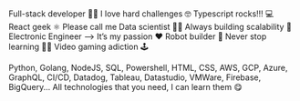 Full-stack developer 👨‍💻 I love hard challenges 🤓
Typescript rocks!!! 💻
React geek ⚛️
Please call me Data scientist 👨‍🔬
Always building scalability 🚀
Electronic Engineer —> It’s my passion ❤️
Robot builder 🤖
Never stop learning 👨‍🏫
Video gaming adiction 🕹

Python, Golang, NodeJS, SQL, Powershell, HTML, CSS, AWS, GCP, Azure, GraphQL, CI/CD, Datadog, Tableau, Datastudio, VMWare, Firebase, BigQuery... All technologies that you need, I can learn them 😋
